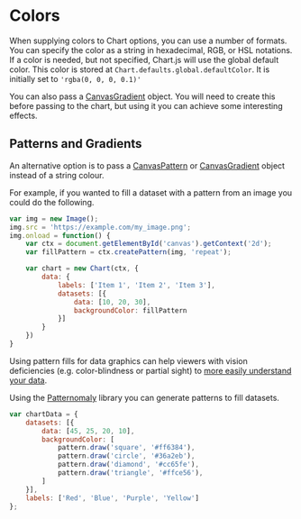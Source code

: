 # Colors

When supplying colors to Chart options, you can use a number of formats. You can specify the color as a string in hexadecimal, RGB, or HSL notations. If a color is needed, but not specified, Chart.js will use the global default color. This color is stored at `Chart.defaults.global.defaultColor`. It is initially set to `'rgba(0, 0, 0, 0.1)'`

You can also pass a [CanvasGradient](https://developer.mozilla.org/en-US/docs/Web/API/CanvasGradient) object. You will need to create this before passing to the chart, but using it you can achieve some interesting effects.

## Patterns and Gradients

An alternative option is to pass a [CanvasPattern](https://developer.mozilla.org/en-US/docs/Web/API/CanvasPattern) or [CanvasGradient](https://developer.mozilla.org/en/docs/Web/API/CanvasGradient) object instead of a string colour.

For example, if you wanted to fill a dataset with a pattern from an image you could do the following.

```javascript
var img = new Image();
img.src = 'https://example.com/my_image.png';
img.onload = function() {
    var ctx = document.getElementById('canvas').getContext('2d');
    var fillPattern = ctx.createPattern(img, 'repeat');

    var chart = new Chart(ctx, {
        data: {
            labels: ['Item 1', 'Item 2', 'Item 3'],
            datasets: [{
                data: [10, 20, 30],
                backgroundColor: fillPattern
            }]
        }
    })
}
```

Using pattern fills for data graphics can help viewers with vision deficiencies (e.g. color-blindness or partial sight) to [more easily understand your data](http://betweentwobrackets.com/data-graphics-and-colour-vision/).

Using the [Patternomaly](https://github.com/ashiguruma/patternomaly) library you can generate patterns to fill datasets.

```javascript
var chartData = {
    datasets: [{
        data: [45, 25, 20, 10],
        backgroundColor: [
            pattern.draw('square', '#ff6384'),
            pattern.draw('circle', '#36a2eb'),
            pattern.draw('diamond', '#cc65fe'),
            pattern.draw('triangle', '#ffce56'),
        ]
    }],
    labels: ['Red', 'Blue', 'Purple', 'Yellow']
};
```
